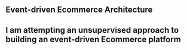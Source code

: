 ## Event-driven Ecommerce Architecture

## I am attempting an unsupervised approach to building an event-driven Ecommerce platform